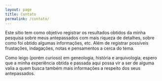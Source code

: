 ```yaml
---
layout: page
title: Contato
permalink: /contato/
---
```


Este sítio tem como objetivo registrar os resultados obtidos da minha pesquisa sobre meus antepassados com mais riqueza de detalhes, sobre como foi obtido algumas informações, etc. Além de registrar possíveis frustações, indagações, notas e pensamentos a cerca do tema.

Como leigo (porém curioso) em geneologia, história e arquivologia, espero que a minha experiência obtida e passada aqui possa vir a ser de alguma valia a quem busca também mais informações a respeito dos seus antepassados.

<!-- This is the base Jekyll theme. You can find out more info about customizing your Jekyll theme, as well as basic Jekyll usage documentation at [jekyllrb.com](https://jekyllrb.com/)

You can find the source code for the Jekyll new theme at:
{% include icon-github.html username="jekyll" %} /
[minima](https://github.com/jekyll/minima)

You can find the source code for Jekyll at
{% include icon-github.html username="jekyll" %} /
[jekyll](https://github.com/jekyll/jekyll) -->
